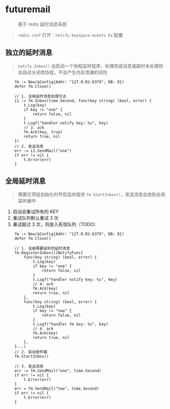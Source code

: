 # futuremail
> 基于 redis 延时消息系统

> `redis.conf` 打开：`notify-keyspace-events Ex` 配置

## 独立的延时消息
> `notify.Inbox()` 会启动一个协程监听程序，处理完成消息或超时未处理则会自动关闭改协程，不会产生内存泄漏的风险

```golang
	fm := New(&Config{Addr: "127.0.01:6379", DB: 0})
	defer fm.Close()

	// 1. 注册延时消息处理方法
	i1 := fm.Inbox(time.Second, func(key string) (bool, error) {
		t.Log(key)
		if key != "one" {
			return false, nil
		}
		t.Logf("handler notify key: %s", key)
		// 3. ack
		fm.Ack(key, true)
		return true, nil
	})
	// 2. 发送消息
	err := i1.SendMail("one")
	if err != nil {
		t.Error(err)
	}
```

## 全局延时消息
> 需要在项目初始化时开启监听程序 `fm.StartInbox()`，发送消息会放到全局监听器中
1. 启动会重试所有的 KEY
2. 重试队列默认重试 3 次
3. 重试超过 3 次，将放入死信队列（TODO）
```golang
	fm := New(&Config{Addr: "127.0.01:6379", DB: 0})
	defer fm.Close()

	// 1. 注册需要监听的延时消息 
	fm.RegisterInbox([]NotifyFunc{
		func(key string) (bool, error) {
			t.Log(key)
			if key != "one" {
				return false, nil
			}
			t.Logf("handler notify key: %s", key)
			// 4. ack
			fm.Ack(key)
			return true, nil
		},
		func(key string) (bool, error) {
			t.Log(key)
			if key != "two" {
				return false, nil
			}
			t.Logf("handler fm key: %s", key)
			// 4. ack 
			fm.Ack(key)
			return true, nil
		},
	}...)
	// 2. 启动收件箱 
	fm.StartInbox()

	// 3. 发送消息
	err := fm.SendMail("one", time.Second)
	if err != nil {
		t.Error(err)
	}
	err = fm.SendMail("two", time.Second)
	if err != nil {
		t.Error(err)
	}
```
